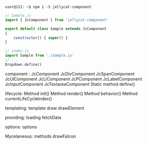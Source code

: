 
```console
user@121: ~$ npm i -S jellycat-component
```

```js
// Sample.js
import { JcComponent } from 'jellycat-component'

export default class Sample extends JcComponent
{
	constructor() { super() }
}
````

```js
// index.js
import Sample from './Sample.js'
// ...
Dropdown.define()

````

component :
JcComponent
JcDivComponent
JcSpanComponent
JcUlComponent
JcLiComponent
JcPComponent
JcLabelComponent
JcInputComponent
JcTextareaComponent
Static method define()

lifecycle:
Method init()
Method render()
Method behavior()
Method currentLifeCycleIndex()

templating:
template
draw
drawElement

providing:
loading
fetchData

options:
options

Mycelaneous:
methods
drawFaIcon
